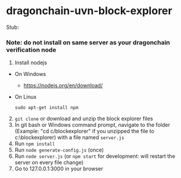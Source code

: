 # dragonchain-uvn-block-explorer

Stub:

### Note: do not install on same server as your dragonchain verification node

1. Install nodejs
  - On Windows
    - https://nodejs.org/en/download/
  - On Linux

    ```sudo apt-get install npm```


2. ```git clone``` or download and unzip the block explorer files
3. In git bash or Windows command prompt, navigate to the folder (Example: "cd c/blockexplorer" if you unzipped the file to c:\blockexplorer) with a file named ```server.js```
4. Run ```npm install```
5. Run ```node generate-config.js``` (once)
6. Run ```node server.js``` (or ```npm start``` for development: will restart the server on every file change)
7. Go to 127.0.0.1:3000 in your browser

